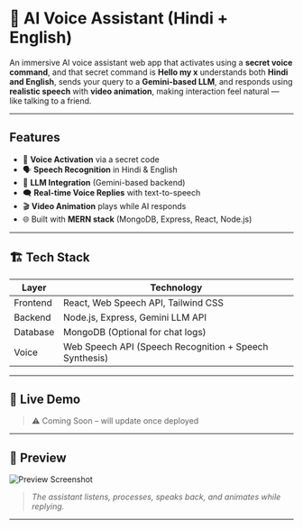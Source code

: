 # 🤯 AI Voice Assistant (Hindi + English)

An immersive AI voice assistant web app that activates using a **secret voice command**, and that secret command is **Hello my x** understands both **Hindi and English**, sends your query to a **Gemini-based LLM**, and responds using **realistic speech** with **video animation**, making interaction feel natural — like talking to a friend.

---

## Features

- 🔐 **Voice Activation** via a secret code
- 🗣️ **Speech Recognition** in Hindi & English
- 🤖 **LLM Integration** (Gemini-based backend)
- 🗨️ **Real-time Voice Replies** with text-to-speech
- 🎬 **Video Animation** plays while AI responds
- 🌐 Built with **MERN stack** (MongoDB, Express, React, Node.js)

---

## 🏗️ Tech Stack

| Layer       | Technology |
|-------------|------------|
| Frontend    | React, Web Speech API, Tailwind CSS |
| Backend     | Node.js, Express, Gemini LLM API |
| Database    | MongoDB (Optional for chat logs) |
| Voice       | Web Speech API (Speech Recognition + Speech Synthesis) |

---

## 🚀 Live Demo

> ⚠️ Coming Soon – will update once deployed

---

## 📸 Preview

![Preview Screenshot](preview.jpg)  
> *The assistant listens, processes, speaks back, and animates while replying.*

---
